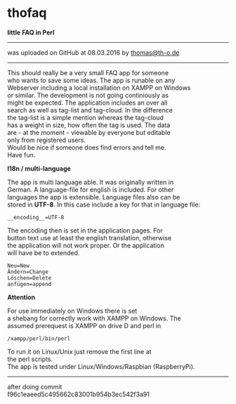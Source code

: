 # thofaq
**little FAQ in Perl**  

---  
  was uploaded on GitHub at 08.03.2016 by thomas@th-o.de  

---  
  This should really be a very small FAQ app for someone  
who wants to save some ideas. The app is runable on any  
Webserver including a local installation on XAMPP on Windows  
or similar. The development is not going continiously as  
might be expected. The application includes an over all  
search as well as tag-list and tag-cloud. In the difference  
the tag-list is a simple mention whereas the tag-cloud  
has a weight in size, how often the tag is used. The data  
are - at the moment - viewable by everyone but editable  
only from registered users.  
Would be nice if someone does find errors and tell me.  
Have fun.  

**I18n / multi-language**  

The app is multi language able. It was originally written in  
German. A language-file for english is included. For other    
languages the app is extensible. Language files also can be  
stored in **UTF-8**. In this case include a key for that
in language file:

`__encoding__=UTF-8`

The encoding then is set in the application pages. For  
button text use at least the english translation, otherwise  
the application will not work proper. Or the application  
will have be to extended.

```
Neu=New
Ändern=Change
Löschen=Delete
anfügen=append
```

**Attention**  

For use immediately on Windows there is set  
a shebang for correctly work with XAMPP on Windows. The  
assumed prerequest is XAMPP on drive D and perl in  

`/xampp/perl/bin/perl`  

To run it on Linux/Unix just remove the first line at  
the perl scripts.  
The app is tested under Linux/Windows/Raspbian (RaspberryPi).  

---  
after doing commit  
f96c1eaeed5c495662c83001b954b3ec542f3a91
